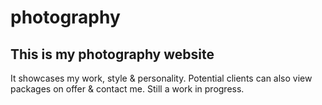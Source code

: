 # photography
## This is my photography website

It showcases my work, style & personality. Potential clients can also view packages on offer & contact me.
Still a work in progress.
